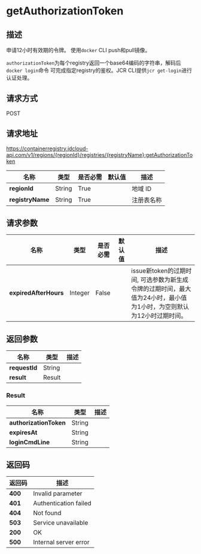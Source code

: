 # getAuthorizationToken


## 描述
<p>申请12小时有效期的令牌。 使用<code>docker</code> CLI push和pull镜像。</p>
<p><code>authorizationToken</code>为每个registry返回一个base64编码的字符串，解码后<code>docker login</code>命令
可完成指定registry的鉴权。JCR CLI提供<code>jcr get-login</code>进行认证处理。</p>


## 请求方式
POST

## 请求地址
https://containerregistry.jdcloud-api.com/v1/regions/{regionId}/registries/{registryName}:getAuthorizationToken

|名称|类型|是否必需|默认值|描述|
|---|---|---|---|---|
|**regionId**|String|True| |地域 ID|
|**registryName**|String|True| |注册表名称|

## 请求参数
|名称|类型|是否必需|默认值|描述|
|---|---|---|---|---|
|**expiredAfterHours**|Integer|False| |issue新token的过期时间, 可选参数为新生成令牌的过期时间，最大值为24小时，最小值为1小时，为空则默认为12小时过期时间。<br>|


## 返回参数
|名称|类型|描述|
|---|---|---|
|**requestId**|String| |
|**result**|Result| |

### Result
|名称|类型|描述|
|---|---|---|
|**authorizationToken**|String| |
|**expiresAt**|String| |
|**loginCmdLine**|String| |

## 返回码
|返回码|描述|
|---|---|
|**400**|Invalid parameter|
|**401**|Authentication failed|
|**404**|Not found|
|**503**|Service unavailable|
|**200**|OK|
|**500**|Internal server error|
